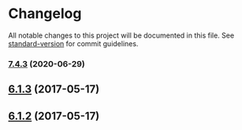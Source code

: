 # Changelog

All notable changes to this project will be documented in this file. See [standard-version](https://github.com/conventional-changelog/standard-version) for commit guidelines.

### [7.4.3](https://github.com/geometryzen/g3o/compare/v6.1.3...v7.4.3) (2020-06-29)

<a name="6.1.3"></a>
## [6.1.3](https://github.com/geometryzen/g3o/compare/v6.1.2...v6.1.3) (2017-05-17)



<a name="6.1.2"></a>
## [6.1.2](https://github.com/geometryzen/g3o/compare/6.1.1...6.1.2) (2017-05-17)

